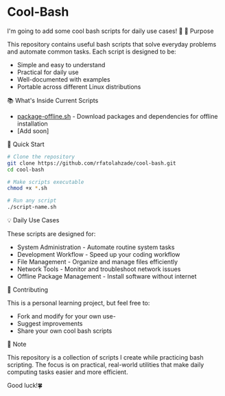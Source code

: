 # Cool-Bash

I'm going to add some cool bash scripts for daily use cases! 🚀 
🎯 Purpose 

This repository contains useful bash scripts that solve everyday problems and automate common tasks. Each script is designed to be: 

   - Simple and easy to understand
   - Practical for daily use
   - Well-documented with examples
   - Portable across different Linux distributions
     

📚 What's Inside 
Current Scripts 
  - [package-offline.sh](../master/package-offline.sh) - Download packages and dependencies for offline installation
  - [Add soon]


🚀 Quick Start
```bash
# Clone the repository
git clone https://github.com/rfatolahzade/cool-bash.git
cd cool-bash

# Make scripts executable
chmod +x *.sh

# Run any script
./script-name.sh

```


💡 Daily Use Cases 

These scripts are designed for: 

 - System Administration - Automate routine system tasks
 - Development Workflow - Speed up your coding workflow  
 - File Management - Organize and manage files efficiently
 - Network Tools - Monitor and troubleshoot network issues
 - Offline Package Management - Install software without internet
     

🤝 Contributing 

This is a personal learning project, but feel free to: 

 - Fork and modify for your own use-
 - Suggest improvements
 - Share your own cool bash scripts
     

📝 Note 

This repository is a collection of scripts I create while practicing bash scripting. The focus is on practical, real-world utilities that make daily computing tasks easier and more efficient. 

Good luck!🍀
